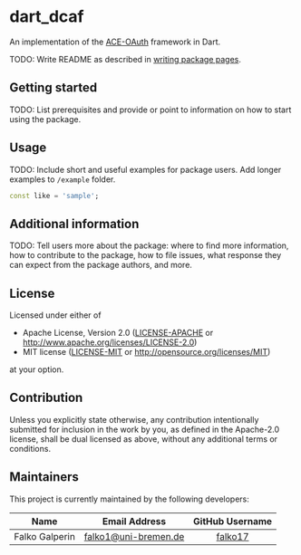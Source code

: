 # dart_dcaf

An implementation of the [ACE-OAuth] framework in Dart.

TODO: Write README as described in 
[writing package pages](https://dart.dev/guides/libraries/writing-package-pages). 

## Getting started

TODO: List prerequisites and provide or point to information on how to
start using the package.

## Usage

TODO: Include short and useful examples for package users. Add longer examples
to `/example` folder.

```dart
const like = 'sample';
```

## Additional information

TODO: Tell users more about the package: where to find more information, how to
contribute to the package, how to file issues, what response they can expect
from the package authors, and more.

## License

Licensed under either of

* Apache License, Version 2.0
  ([LICENSE-APACHE](LICENSE-APACHE) or http://www.apache.org/licenses/LICENSE-2.0)
* MIT license
  ([LICENSE-MIT](LICENSE-MIT) or http://opensource.org/licenses/MIT)

at your option.

## Contribution

Unless you explicitly state otherwise, any contribution intentionally submitted
for inclusion in the work by you, as defined in the Apache-2.0 license, shall be
dual licensed as above, without any additional terms or conditions.

## Maintainers

This project is currently maintained by the following developers:

|      Name      |    Email Address     |            GitHub Username            |
|:--------------:|:--------------------:|:-------------------------------------:|
| Falko Galperin | falko1@uni-bremen.de | [falko17](https://github.com/falko17) |


[ACE-OAuth]: https://www.ietf.org/archive/id/draft-ietf-ace-oauth-authz-46.html

